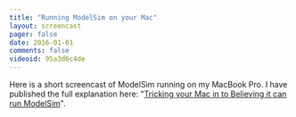```yaml
---
title: "Running ModelSim on your Mac"
layout: screencast 
pager: false
date: 2016-01-01
comments: false
videoid: 95a3d6c4de
---
```

Here is a short screencast of ModelSim running on my MacBook Pro. I have published the full explanation here: "[Tricking your Mac in to Believing it can run ModelSim](/tech/tricking-your-mac-believing-it-can-run-modelsim)".
